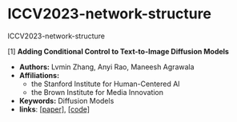 # ICCV2023-network-structure
ICCV2023-network-structure

[1] **Adding Conditional Control to Text-to-Image Diffusion Models**  
  - **Authors:** Lvmin Zhang, Anyi Rao, Maneesh Agrawala
  - **Affiliations:**
    -  the Stanford Institute for Human-Centered AI
    -  the Brown Institute for Media Innovation
  - **Keywords:** Diffusion Models
  - **links**: [[paper]](https://openaccess.thecvf.com/content/ICCV2023/papers/Zhang_Adding_Conditional_Control_to_Text-to-Image_Diffusion_Models_ICCV_2023_paper.pdf), [[code]](https://github.com/lllyasviel/controlnet)
